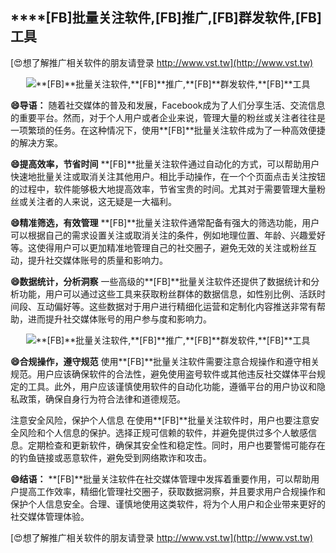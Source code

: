 ## ****[FB]**批量关注软件,**[FB]**推广,**[FB]**群发软件,**[FB]**工具**

[😍想了解推广相关软件的朋友请登录 http://www.vst.tw](http://www.vst.tw)

 <center><img src="https://vst.tw/MP4/tuiguang/png/6.png" alt="**[FB]**批量关注软件,**[FB]**推广,**[FB]**群发软件,**[FB]**工具"></center>

**😄导语：**
随着社交媒体的普及和发展，Facebook成为了人们分享生活、交流信息的重要平台。然而，对于个人用户或者企业来说，管理大量的粉丝或关注者往往是一项繁琐的任务。在这种情况下，使用**[FB]**批量关注软件成为了一种高效便捷的解决方案。

**😄提高效率，节省时间**
**[FB]**批量关注软件通过自动化的方式，可以帮助用户快速地批量关注或取消关注其他用户。相比手动操作，在一个个页面点击关注按钮的过程中，软件能够极大地提高效率，节省宝贵的时间。尤其对于需要管理大量粉丝或关注者的人来说，这无疑是一大福利。

**😄精准筛选，有效管理**
**[FB]**批量关注软件通常配备有强大的筛选功能，用户可以根据自己的需求设置关注或取消关注的条件，例如地理位置、年龄、兴趣爱好等。这使得用户可以更加精准地管理自己的社交圈子，避免无效的关注或粉丝互动，提升社交媒体账号的质量和影响力。

**😄数据统计，分析洞察**
一些高级的**[FB]**批量关注软件还提供了数据统计和分析功能，用户可以通过这些工具来获取粉丝群体的数据信息，如性别比例、活跃时间段、互动偏好等。这些数据对于用户进行精细化运营和定制化内容推送非常有帮助，进而提升社交媒体账号的用户参与度和影响力。

 <center><img src="https://vst.tw/MP4/tuiguang/png/8.png" alt="**[FB]**批量关注软件,**[FB]**推广,**[FB]**群发软件,**[FB]**工具"></center>

**😄合规操作，遵守规范**
使用**[FB]**批量关注软件需要注意合规操作和遵守相关规范。用户应该确保软件的合法性，避免使用盗号软件或其他违反社交媒体平台规定的工具。此外，用户应该谨慎使用软件的自动化功能，遵循平台的用户协议和隐私政策，确保自身行为符合法律和道德规范。

注意安全风险，保护个人信息
在使用**[FB]**批量关注软件时，用户也要注意安全风险和个人信息的保护。选择正规可信赖的软件，并避免提供过多个人敏感信息。定期检查和更新软件，确保其安全性和稳定性。同时，用户也要警惕可能存在的钓鱼链接或恶意软件，避免受到网络欺诈和攻击。

**😄结语：**
**[FB]**批量关注软件在社交媒体管理中发挥着重要作用，可以帮助用户提高工作效率，精细化管理社交圈子，获取数据洞察，并且要求用户合规操作和保护个人信息安全。合理、谨慎地使用这类软件，将为个人用户和企业带来更好的社交媒体管理体验。

[😍想了解推广相关软件的朋友请登录 http://www.vst.tw](http://www.vst.tw)




